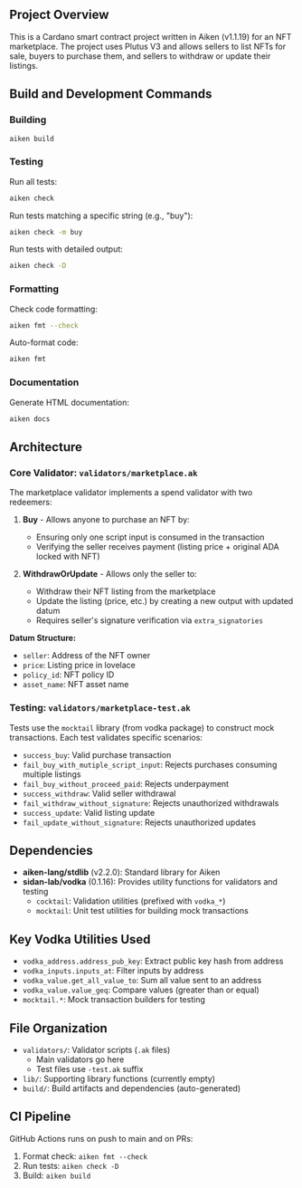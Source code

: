 ## Project Overview

This is a Cardano smart contract project written in Aiken (v1.1.19) for an NFT marketplace. The project uses Plutus V3 and allows sellers to list NFTs for sale, buyers to purchase them, and sellers to withdraw or update their listings.

## Build and Development Commands

### Building
```sh
aiken build
```

### Testing
Run all tests:
```sh
aiken check
```

Run tests matching a specific string (e.g., "buy"):
```sh
aiken check -m buy
```

Run tests with detailed output:
```sh
aiken check -D
```

### Formatting
Check code formatting:
```sh
aiken fmt --check
```

Auto-format code:
```sh
aiken fmt
```

### Documentation
Generate HTML documentation:
```sh
aiken docs
```

## Architecture

### Core Validator: `validators/marketplace.ak`

The marketplace validator implements a spend validator with two redeemers:

1. **Buy** - Allows anyone to purchase an NFT by:
   - Ensuring only one script input is consumed in the transaction
   - Verifying the seller receives payment (listing price + original ADA locked with NFT)

2. **WithdrawOrUpdate** - Allows only the seller to:
   - Withdraw their NFT listing from the marketplace
   - Update the listing (price, etc.) by creating a new output with updated datum
   - Requires seller's signature verification via `extra_signatories`

**Datum Structure:**
- `seller`: Address of the NFT owner
- `price`: Listing price in lovelace
- `policy_id`: NFT policy ID
- `asset_name`: NFT asset name

### Testing: `validators/marketplace-test.ak`

Tests use the `mocktail` library (from vodka package) to construct mock transactions. Each test validates specific scenarios:
- `success_buy`: Valid purchase transaction
- `fail_buy_with_mutiple_script_input`: Rejects purchases consuming multiple listings
- `fail_buy_without_proceed_paid`: Rejects underpayment
- `success_withdraw`: Valid seller withdrawal
- `fail_withdraw_without_signature`: Rejects unauthorized withdrawals
- `success_update`: Valid listing update
- `fail_update_without_signature`: Rejects unauthorized updates

## Dependencies

- **aiken-lang/stdlib** (v2.2.0): Standard library for Aiken
- **sidan-lab/vodka** (0.1.16): Provides utility functions for validators and testing
  - `cocktail`: Validation utilities (prefixed with `vodka_*`)
  - `mocktail`: Unit test utilities for building mock transactions

## Key Vodka Utilities Used

- `vodka_address.address_pub_key`: Extract public key hash from address
- `vodka_inputs.inputs_at`: Filter inputs by address
- `vodka_value.get_all_value_to`: Sum all value sent to an address
- `vodka_value.value_geq`: Compare values (greater than or equal)
- `mocktail.*`: Mock transaction builders for testing

## File Organization

- `validators/`: Validator scripts (`.ak` files)
  - Main validators go here
  - Test files use `-test.ak` suffix
- `lib/`: Supporting library functions (currently empty)
- `build/`: Build artifacts and dependencies (auto-generated)

## CI Pipeline

GitHub Actions runs on push to main and on PRs:
1. Format check: `aiken fmt --check`
2. Run tests: `aiken check -D`
3. Build: `aiken build`
